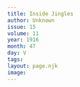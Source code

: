 ```yaml
---
title: Inside Jingles
author: Unknown
issue: 15
volume: 11
year: 1916
month: 47
day: V
tags:
layout: page.njk
image:
---
```

